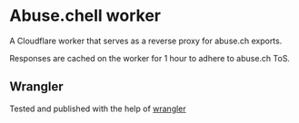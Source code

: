 # Abuse.chell worker

A Cloudflare worker that serves as a reverse proxy for abuse.ch exports.

Responses are cached on the worker for 1 hour to adhere to abuse.ch ToS.

## Wrangler

Tested and published with the help of [wrangler](https://github.com/cloudflare/wrangler)
